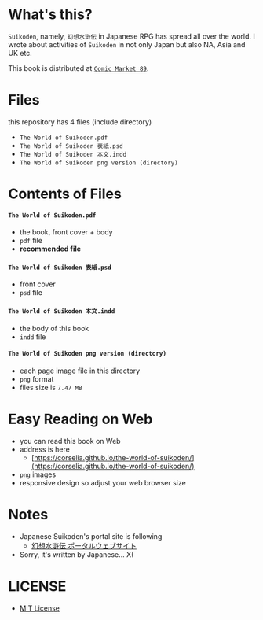 # What's this?
`Suikoden`, namely, `幻想水滸伝` in Japanese RPG has spread all over the world. I wrote about activities of `Suikoden` in not only Japan but also NA, Asia and UK etc.

This book is distributed at [`Comic Market 89`](http://www.comiket.co.jp/info-a/C89/C89info.html).

# Files
this repository has 4 files (include directory)

- `The World of Suikoden.pdf`
- `The World of Suikoden 表紙.psd`
- `The World of Suikoden 本文.indd`
- `The World of Suikoden png version (directory)`

# Contents of Files

#### `The World of Suikoden.pdf`
- the book, front cover + body
- `pdf` file
- **recommended file**

#### `The World of Suikoden 表紙.psd`
- front cover
- `psd` file

#### `The World of Suikoden 本文.indd`
- the body of this book
- `indd` file

#### `The World of Suikoden png version (directory)`
- each page image file in this directory
- `png` format
- files size is `7.47 MB`

# Easy Reading on Web
- you can read this book on Web
- address is here
    - [https://corselia.github.io/the-world-of-suikoden/](https://corselia.github.io/the-world-of-suikoden/)
- `png` images
- responsive design so adjust your web browser size

# Notes
- Japanese Suikoden's portal site is following
    - [幻想水滸伝 ポータルウェブサイト](http://www.konami.jp/gs/game/genso/)
- Sorry, it's written by Japanese... X(

# LICENSE
- [MIT License](/LICENSE)
